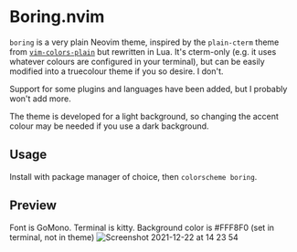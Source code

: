 # Boring.nvim

`boring` is a very plain Neovim theme, inspired by the `plain-cterm` theme
from [`vim-colors-plain`](https://github.com/andreypopp/vim-colors-plain)
but rewritten in Lua.
It's cterm-only (e.g. it uses whatever colours are configured in your
terminal), but can be easily modified into a truecolour theme if you
so desire. I don't.

Support for some plugins and languages have been added, but I probably won't
add more.

The theme is developed for a light background, so changing the accent colour
may be needed if you use a dark background.

## Usage

Install with package manager of choice, then `colorscheme boring`.

## Preview

Font is GoMono. Terminal is kitty. Background color is #FFF8F0 (set in terminal, not in theme)
![Screenshot 2021-12-22 at 14 23 54](https://user-images.githubusercontent.com/42578370/147099500-0ffe9cf4-f48a-45d1-8947-10968b630e29.png)
